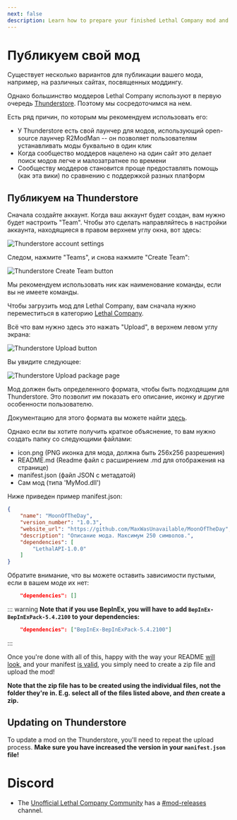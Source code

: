 ```yaml
---
next: false
description: Learn how to prepare your finished Lethal Company mod and upload it to thunderstore.
---
```


# Публикуем свой мод

Существует несколько вариантов для публикации вашего мода, например, на различных сайтах, посвященных моддингу.

Однако большинство моддеров Lethal Company используют в первую очередь [Thunderstore](https://thunderstore.io/c/lethal-company/). Поэтому мы сосредоточимся на нем.

Есть ряд причин, по которым мы рекомендуем использовать его:

- У Thunderstore есть свой лаунчер для модов, использующий open-source лаунчер R2ModMan -- он позволяет пользователям устанавливать моды буквально в один клик
- Когда сообщество моддеров нацелено на один сайт это делает поиск модов легче и малозатратнее по времени
- Сообществу моддеров становится проще предоставлять помощь (как эта вики) по сравнению с поддержкой разных платформ

<!-- ## Mod websites -->

<!-- - https://www.moddb.com/games/lethal-company -->

<!-- - https://www.nexusmods.com -->

<!-- - https://mod.io/g **(Not available currently, since Lethal Company has not been registered there yet)** -->

## Публикуем на Thunderstore

Сначала создайте аккаунт. Когда ваш аккаунт будет создан, вам нужно будет настроить "Team". Чтобы это сделать направляйтесь в настройки аккаунта, находящиеся в правом верхнем углу окна, вот здесь:

![Thunderstore account settings](/images/publishing-your-mod/thunderstoresettings.png)

Следом, нажмите "Teams", и снова нажмите "Create Team":

![Thunderstore Create Team button](/images/publishing-your-mod/thunderstorecreateteam.png)

Мы рекомендуем использовать ник как наименование команды, если вы не имеете команды.

Чтобы загрузить мод для Lethal Company, вам сначала нужно переместиться в категорию [Lethal Company](https://thunderstore.io/c/lethal-company/).

Всё что вам нужно здесь это нажать "Upload", в верхнем левом углу экрана:

![Thunderstore Upload button](/images/publishing-your-mod/thunderstoreupload.png)

Вы увидите следующее:

![Thunderstore Upload package page](/images/publishing-your-mod/thunderstoreuploadpackage.png)

Мод должен быть определенного формата, чтобы быть подходящим для Thunderstore. Это позволит им показать его описание, иконку и другие особенности пользователю.

Документацию для этого формата вы можете найти [здесь](https://thunderstore.io/c/lethal-company/create/docs/).

Однако если вы хотите получить краткое объяснение, то вам нужно создать папку со следующими файлами:

- icon.png (PNG иконка для мода, должна быть 256x256 разрешения)
- README.md (Readme файл с расширением .md для отображения на странице)
- manifest.json (файл JSON с метадатой)
- Сам мод (типа 'MyMod.dll')

Ниже приведен пример manifest.json:

```json
{
    "name": "MoonOfTheDay",
    "version_number": "1.0.3",
    "website_url": "https://github.com/MaxWasUnavailable/MoonOfTheDay",
    "description": "Описание мода. Максимум 250 символов.",
    "dependencies": [
        "LethalAPI-1.0.0"
    ]
}
```

Обратите внимание, что вы можете оставить зависимости пустыми, если в вашем моде их нет:

```json
    "dependencies": []
```

::: warning
**Note that if you use BepInEx, you will have to add `BepInEx-BepInExPack-5.4.2100` to your dependencies:**

```json
    "dependencies": ["BepInEx-BepInExPack-5.4.2100"]
```

:::

Once you're done with all of this, happy with the way your README [will look](https://thunderstore.io/tools/markdown-preview/), and your manifest [is valid](https://thunderstore.io/tools/manifest-v1-validator/), you simply need to create a zip file and upload the mod!

**Note that the zip file has to be created using the individual files, not the folder they're in. E.g. select all of the files listed above, and _then_ create a zip.**

## Updating on Thunderstore

To update a mod on the Thunderstore, you'll need to repeat the upload process. **Make sure you have increased the version in your `manifest.json` file!**

# Discord

- The [Unofficial Lethal Company Community](https://discord.gg/nYcQFEpXfU) has a [#mod-releases](https://discord.com/channels/1169792572382773318/1169851544359927858) channel.

